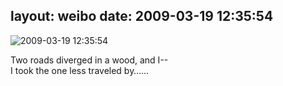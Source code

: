 layout: weibo
date: 2009-03-19 12:35:54
---
<meta name="referrer" content="no-referrer" />

<img src="/images/favicon.ico" style="float: left;"/>2009-03-19 12:35:54

Two roads diverged in a wood, and I-- <br>I took the one less traveled by……

